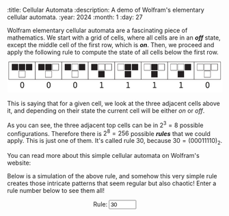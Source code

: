 :title: Cellular Automata
:description: A demo of Wolfram's elementary cellular automata.
:year: 2024
:month: 1
:day: 27

Wolfram elementary cellular automata are a fascinating piece of mathematics. We start with a grid of cells, where all cells are in an ***off*** state, except the middle cell of the first row, which is ***on***. Then, we proceed and apply the following rule to compute the state of all cells below the first row.

![rules](../markdown/automata.svg)

This is saying that for a given cell, we look at the three adjacent cells above it, and depending on their state the current cell will be either *on* or *off*.

As you can see, the three adjacent top cells can be in $2^3=8$ possible configurations. Therefore there is $2^8=256$ possible ***rules*** that we could apply. This is just one of them. It's called rule 30, because $30 = (00011110)_2$.

You can read more about this simple cellular automata on Wolfram's website:

[](https://mathworld.wolfram.com/ElementaryCellularAutomaton.html)

Below is a simulation of the above rule, and somehow this very simple rule creates those intricate patterns that seem regular but also chaotic! Enter a rule number below to see them all!

<canvas id="canvas" style="width: 100%; background-color: black;"></canvas>
<center>
<div>
    <span class="text">Rule: </span>
    <input type="number" min="0" max="255" value="30" id="rule">
</div>
</center>
<script src="../scripts/canvas.js"></script>
<script src="../scripts/automata.js"></script>
